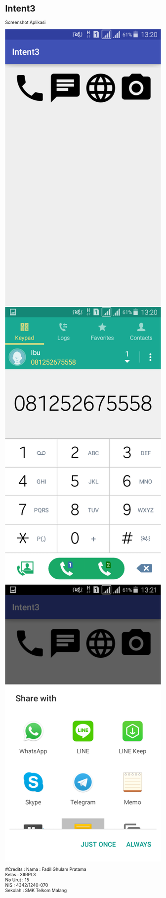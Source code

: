 # Intent3

Screenshot Aplikasi

![1](https://github.com/fadilnoob/Intent3/blob/master/Intent3.png)
![2](https://github.com/fadilnoob/Intent3/blob/master/Intent31.png)
![3](https://github.com/fadilnoob/Intent3/blob/master/Intent32.png)


#Credits : 
  Nama : Fadil Ghulam Pratama <br />
  Kelas : XIIRPL3 <br />
  No Urut : 15 <br />
  NIS : 4342/1240-070 <br />
  Sekolah : SMK Telkom Malang <br />
